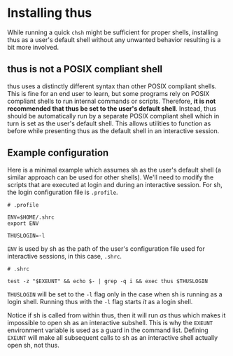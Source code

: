 # Installing thus

While running a quick `chsh` might be sufficient for proper shells, installing
thus as a user's default shell without any unwanted behavior resulting is a bit
more involved.

## thus is not a POSIX compliant shell

thus uses a distinctly different syntax than other POSIX compliant shells. This
is fine for an end user to learn, but some programs rely on POSIX compliant
shells to run internal commands or scripts. Therefore, **it is not recommended
that thus be set to the user's default shell**. Instead, thus should be
automatically run by a separate POSIX compliant shell which in turn is set as
the user's default shell. This allows utilities to function as before while
presenting thus as the default shell in an interactive session.

## Example configuration

Here is a minimal example which assumes sh as the user's default shell (a
similar approach can be used for other shells). We'll need to modify the scripts
that are executed at login and during an interactive session. For sh, the login
configuration file is `.profile`.

```console
# .profile

ENV=$HOME/.shrc
export ENV

THUSLOGIN=-l
```

`ENV` is used by sh as the path of the user's configuration file used for
interactive sessions, in this case, `.shrc`.

```console
# .shrc

test -z "$EXEUNT" && echo $- | grep -q i && exec thus $THUSLOGIN
```

`THUSLOGIN` will be set to the `-l` flag only in the case when sh is running as
a login shell. Running thus with the `-l` flag starts *it* as a login shell.

Notice if sh is called from within thus, then it will run *as* thus which makes
it impossible to open sh as an interactive subshell. This is why the `EXEUNT`
environment variable is used as a guard in the command list. Defining `EXEUNT`
will make all subsequent calls to sh as an interactive shell actually open sh,
not thus.
